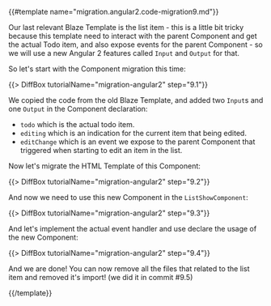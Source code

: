 {{#template name="migration.angular2.code-migration9.md"}}

Our last relevant Blaze Template is the list item - this is a little bit tricky because this template need to interact with the parent Component and get the actual Todo item, and also expose events for the parent Component - so we will use a new Angular 2 features called `Input` and `Output` for that.

So let's start with the Component migration this time:

{{> DiffBox tutorialName="migration-angular2" step="9.1"}}

We copied the code from the old Blaze Template, and added two `Input`s and one `Output` in the Component declaration:

- `todo` which is the actual todo item.
- `editing` which is an indication for the current item that being edited.
- `editChange` which is an event we expose to the parent Component that triggered when starting to edit an item in the list.

Now let's migrate the HTML Template of this Component:

{{> DiffBox tutorialName="migration-angular2" step="9.2"}}

And now we need to use this new Component in the `ListShowComponent`:

{{> DiffBox tutorialName="migration-angular2" step="9.3"}}

And let's implement the actual event handler and use declare the usage of the new Component:

{{> DiffBox tutorialName="migration-angular2" step="9.4"}}

And we are done! You can now remove all the files that related to the list item and removed it's import! (we did it in commit #9.5)

{{/template}}

